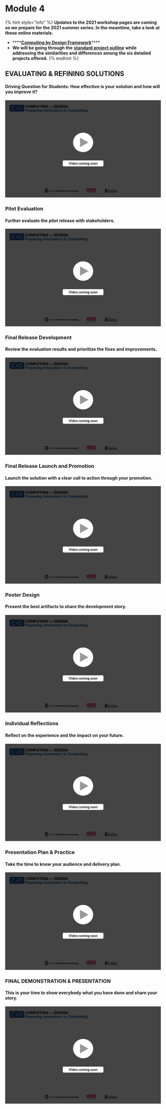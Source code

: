 # Module 4

{% hint style="info" %}
**Updates to the 2021 workshop pages are coming as we prepare for the 2021 summer series. In the meantime, take a look at these online materials.**

* \*\*\*\*[**Computing by Design Framework**](https://docs.idew.org/the-cxd-framework/)\*\*\*\*
* **We will be going through the** [**standard project outline**](https://docs.idew.org/the-cxd-framework/standard-project-outline) **while addressing the similarities and differences among the six detailed projects offered.**
{% endhint %}

## EVALUATING & REFINING SOLUTIONS

#### Driving Question for Students:  How effective is your solution and how will you improve it?

![](../.gitbook/assets/vidcoming.png)

### **Pilot Evaluation**

#### Further evaluate the pilot release with stakeholders.

![](../.gitbook/assets/vidcoming.png)

### **Final Release Development**

#### Review the evaluation results and prioritize the fixes and improvements.

![](../.gitbook/assets/vidcoming.png)

### **Final Release Launch and Promotion**

#### Launch the solution with a clear call to action through your promotion.

![](../.gitbook/assets/vidcoming.png)

### **Poster Design**

#### Present the best artifacts to share the development story.

![](../.gitbook/assets/vidcoming.png)

### **Individual Reflections** 

#### Reflect on the experience and the impact on your future.

![](../.gitbook/assets/vidcoming.png)

### **Presentation Plan & Practice**

#### Take the time to know your audience and delivery plan.

![](../.gitbook/assets/vidcoming.png)

### **FINAL DEMONSTRATION & PRESENTATION**

#### This is your time to show everybody what you have done and share your story.

![](../.gitbook/assets/vidcoming.png)

